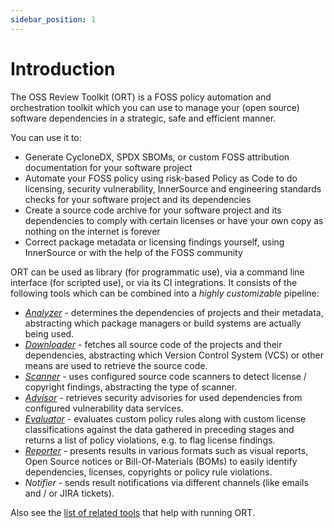 ```yaml
---
sidebar_position: 1
---
```


# Introduction

The OSS Review Toolkit (ORT) is a FOSS policy automation and orchestration toolkit which you can use to manage your
(open source) software dependencies in a strategic, safe and efficient manner.

You can use it to:

* Generate CycloneDX, SPDX SBOMs, or custom FOSS attribution documentation for your software project
* Automate your FOSS policy using risk-based Policy as Code to do licensing, security vulnerability, InnerSource
  and engineering standards checks for your software project and its dependencies
* Create a source code archive for your software project and its dependencies to comply with certain licenses or have
  your own copy as nothing on the internet is forever
* Correct package metadata or licensing findings yourself, using InnerSource or with the help of the FOSS community

ORT can be used as library (for programmatic use), via a command line interface (for scripted use), or via its CI
integrations. It consists of the following tools which can be combined into a *highly customizable* pipeline:

* [*Analyzer*](tools/analyzer.md) - determines the dependencies of projects and their metadata, abstracting which package
  managers or build systems are actually being used.
* [*Downloader*](tools/downloader.md) - fetches all source code of the projects and their dependencies, abstracting which
  Version Control System (VCS) or other means are used to retrieve the source code.
* [*Scanner*](tools/scanner.md) - uses configured source code scanners to detect license / copyright findings, abstracting
  the type of scanner.
* [*Advisor*](tools/advisor.md) - retrieves security advisories for used dependencies from configured vulnerability data
  services.
* [*Evaluator*](tools/evaluator.md) - evaluates custom policy rules along with custom license classifications against
  the data gathered in preceding stages and returns a list of policy violations, e.g. to flag license findings.
* [*Reporter*](tools/reporter.md) - presents results in various formats such as visual reports, Open Source notices or
  Bill-Of-Materials (BOMs) to easily identify dependencies, licenses, copyrights or policy rule violations.
* *Notifier* - sends result notifications via different channels (like emails and / or JIRA tickets).

Also see the [list of related tools](related-tools.md) that help with running ORT.
